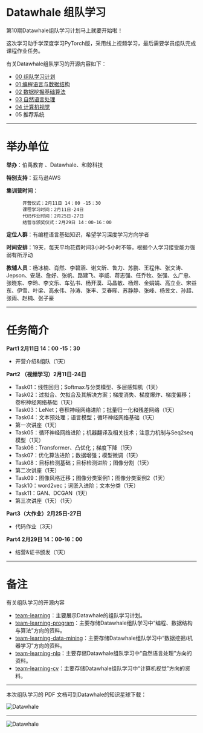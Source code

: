 ﻿# Datawhale 组队学习

第10期Datawhale组队学习计划马上就要开始啦！

这次学习动手学深度学习PyTorch版，采用线上视频学习，最后需要学员组队完成课程作业任务。



有关Datawhale组队学习的开源内容如下：

- [00 组队学习计划](https://github.com/datawhalechina/team-learning)
- [01 编程语言与数据结构](https://github.com/datawhalechina/team-learning-program)
- [02 数据挖掘基础算法](https://github.com/datawhalechina/team-learning-data-mining)
- [03 自然语言处理](https://github.com/datawhalechina/team-learning-nlp)
- [04 计算机视觉](https://github.com/datawhalechina/team-learning-cv)
- 05 推荐系统


---
# 举办单位

**举办**：伯禹教育 、Datawhale、和鲸科技

**特别支持**：亚马逊AWS

**集训营时间**：
        
          开营仪式：2月11日 14：00 -15：30
          课程学习时间：2月11日-24日
          代码作业时间：2月25日-27日
          结营与颁奖仪式：2月29日 14：00-16：00

**定位人群**：有编程语言基础知识，希望学习深度学习方向学者

**时间安排**：19天，每天平均花费时间3小时-5小时不等，根据个人学习接受能力强弱有所浮动


**教辅人员**：杨冰楠、肖然、李碧涵、谢文昕、鲁力、苏鹏、王程伟、张文涛、Jepson、安晟、詹好、张帆、路建飞、李威、蒋志强、任乔牧、张强、么广忠、张晓东、李玲、李文乐、车弘书、杨开漠、马晶敏、杨煜、金娟娟、高立业、宋益东、伊雪、叶梁、高永伟、孙涛、张丰、艾春晖、苏静静、张峰、杨昱文、孙超、张雨、赵楠、张子豪


---
# 任务简介

**Part1 2月11日 14：00 -15：30**

- 开营介绍&组队（1天）

**Part2 （视频学习）2月11日-24日**

- Task01：线性回归；Softmax与分类模型、多层感知机（1天）
- Task02：过拟合、欠拟合及其解决方案；梯度消失、梯度爆炸、梯度偏移；卷积神经网络基础（1天）
- Task03：LeNet；卷积神经网络进阶；批量归一化和残差网络（1天）
- Task04：文本预处理；语言模型；循环神经网络基础（1天）
- 第一次讲座（1天）
- Task05：循环神经网络进阶；机器翻译及相关技术；注意力机制与Seq2seq模型（1天）
- Task06：Transformer、凸优化；梯度下降（1天）
- Task07：优化算法进阶；数据增强；模型微调（1天）
- Task08：目标检测基础；目标检测进阶；图像分割（1天）
- 第二次讲座（1天）
- Task09：图像风格迁移；图像分类案例1；图像分类案例2（1天）
- Task10：word2vec；词嵌入进阶；文本分类（1天）
- Task11：GAN、DCGAN（1天） 
- 第三次讲座（1天）（1天）


**Part3（大作业）2月25日-27日**

- 代码作业（3天）


**Part4 2月29日 14：00-16：00**

- 结营&证书颁发（1天）


---
# 备注

有关组队学习的开源内容

- [team-learning](https://github.com/datawhalechina/team-learning)：主要展示Datawhale的组队学习计划。
- [team-learning-program](https://github.com/datawhalechina/team-learning-program)：主要存储Datawhale组队学习中“编程、数据结构与算法”方向的资料。
- [team-learning-data-mining](https://github.com/datawhalechina/team-learning-data-mining)：主要存储Datawhale组队学习中“数据挖掘/机器学习”方向的资料。
- [team-learning-nlp](https://github.com/datawhalechina/team-learning-nlp)：主要存储Datawhale组队学习中“自然语言处理”方向的资料。
- [team-learning-cv](https://github.com/datawhalechina/team-learning-cv)：主要存储Datawhale组队学习中“计算机视觉”方向的资料。



---
本次组队学习的 PDF 文档可到Datawhale的知识星球下载：

![Datawhale](https://img-blog.csdnimg.cn/2020072621074658.png)


---
![Datawhale](https://img-blog.csdnimg.cn/20200726211045814.png)



